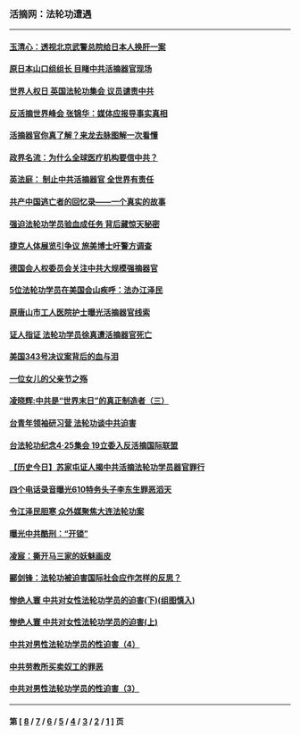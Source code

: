 ### 活摘网：法轮功遭遇
---
#### [玉清心：透视北京武警总院给日本人换肝一案](../../pages/nf5881/n13771978.md?11190430) 
#### [原日本山口组组长 目睹中共活摘器官现场](../../pages/nf5881/n13767360.md?11190430) 
#### [世界人权日 英国法轮功集会 议员谴责中共](../../pages/nf5881/n13431763.md?11190430) 
#### [反活摘世界峰会 张锦华：媒体应报导事实真相](../../pages/nf5881/n13278502.md?11190430) 
#### [活摘器官你真了解？来龙去脉图解一次看懂](../../pages/nf5881/n13013820.md?11190430) 
#### [政界名流：为什么全球医疗机构要信中共？](../../pages/nf5881/n11945479.md?11190430) 
#### [英法庭： 制止中共活摘器官 全世界有责任](../../pages/nf5881/n11330691.md?11190430) 
#### [共产中国逃亡者的回忆录——一个真实的故事](../../pages/nf5881/n10918649.md?11190430) 
#### [强迫法轮功学员验血成任务 背后藏惊天秘密](../../pages/nf5881/n4252384.md?11190430) 
#### [捷克人体展览引争议 旅美博士吁警方调查](../../pages/nf5881/n9429187.md?11190430) 
#### [德国会人权委员会关注中共大规模强摘器官](../../pages/nf5881/n8418950.md?11190430) 
#### [5位法轮功学员在美国会山疾呼：法办江泽民](../../pages/nf5881/n8101519.md?11190430) 
#### [原唐山市工人医院护士曝光活摘器官线索](../../pages/nf5881/n8076384.md?11190430) 
#### [证人指证 法轮功学员徐真遭活摘器官死亡](../../pages/nf5881/n8042467.md?11190430) 
#### [美国343号决议案背后的血与泪](../../pages/nf5881/n8020684.md?11190430) 
#### [一位女儿的父亲节之殇](../../pages/nf5881/n8014122.md?11190430) 
#### [凌晓辉:中共是“世界末日”的真正制造者（三）](../../pages/nf5881/n4210333.md?11190430) 
#### [台青年领袖研习营 法轮功谈中共迫害](../../pages/nf5881/n4141857.md?11190430) 
#### [台法轮功纪念4‧25集会 19立委入反活摘国际联盟](../../pages/nf5881/n4141821.md?11190430) 
#### [【历史今日】苏家屯证人揭中共活摘法轮功学员器官罪行](../../pages/nf5881/n4135912.md?11190430) 
#### [四个电话录音曝光610特务头子李东生罪恶滔天](../../pages/nf5881/n4040060.md?11190430) 
#### [令江泽民胆寒 众外媒聚焦大连法轮功案](../../pages/nf5881/n3932671.md?11190430) 
#### [曝光中共酷刑：“开锁”](../../pages/nf5881/n3889373.md?11190430) 
#### [凌宸：撕开马三家的妖魅画皮](../../pages/nf5881/n3849369.md?11190430) 
#### [郦剑锋：法轮功被迫害国际社会应作怎样的反思？](../../pages/nf5881/n3824560.md?11190430) 
#### [惨绝人寰 中共对女性法轮功学员的迫害(下)(组图慎入)](../../pages/nf5881/n3816285.md?11190430) 
#### [惨绝人寰 中共对女性法轮功学员的迫害(上)](../../pages/nf5881/n3815374.md?11190430) 
#### [中共对男性法轮功学员的性迫害（4）](../../pages/nf5881/n3769144.md?11190430) 
#### [中共劳教所买卖奴工的罪恶](../../pages/nf5881/n3769378.md?11190430) 
#### [中共对男性法轮功学员的性迫害（3）](../../pages/nf5881/n3768231.md?11190430) 

---
#### 第 [ [8](./8.md?11190430) / [7](./7.md?11190430) / [6](./6.md?11190430) / [5](./5.md?11190430) / [4](./4.md?11190430) / [3](./3.md?11190430) / [2](./2.md?11190430) / [1](./1.md?11190430) ] 页
